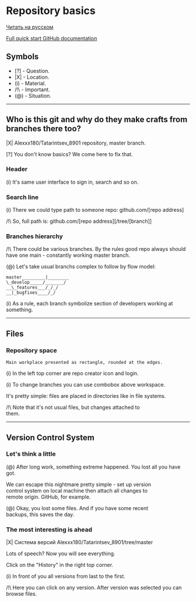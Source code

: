 ﻿# Repository basics

[Читать на русском](https://github.com/Alexxx180/Desert-Rage/blob/help/READMEru.md)

[Full quick start GitHub documentation](https://docs.github.com/en/get-started/quickstart/hello-world)

## Symbols

- [?] - Question.
- |X| - Location.
- (i) - Material.
- /!\ - Important.
- (@) - Situation.

---

## Who is this git and why do they make crafts from branches there too?

|X| Alexxx180/Tatarintsev_8901 repository, master branch.

[?] You don't know basics? We come here to fix that.

### Header

(i) It's same user interface to sign in, search and so on.

### Search line

(i) There we could type path to someone repo:
  github.com/[repo address]

/!\ So, full path is:
  github.com/[repo address][/tree/[branch]]

### Branches hierarchy

/!\ There could be various branches. By the rules good repo
always should have one main - constantly working master branch.

(@) Let's take usual branchs complex to follow by flow model:

    master_________|________
    \_develop_____/_______/
    __\_features___/_/_/
    __|_bugfixes____/_/

(i) As a rule, each branch symbolize section of developers
working at something.

---

## Files

### Repository space

    Main workplace presented as rectangle, rounded at the edges. 

(i) In the left top corner are repo creator icon and login.  

(i) To change branches you can use combobox above workspace.
  
  It's pretty simple: files are placed in directories like in
file systems.

/!\ Note that it's not usual files, but changes attached to  
them.

---

## Version Control System

### Let's think a little

(@) After long work, something extreme happened. You lost all
you have got.

We can escape this nightmare pretty simple - set up version  
control system on local machine then attach all changes to  
remote origin. GitHub, for example.

(@) Okay, you lost some files. And if you have some recent  
backups, this saves the day.

### The most interesting is ahead

|X| Система версий Alexxx180/Tatarintsev_8901/tree/master

Lots of speech? Now you will see everything.

Click on the "History" in the right top corner.

(i) In front of you all versions from last to the first. 

/!\ Here you can click on any version. After version was
selected you can browse files.